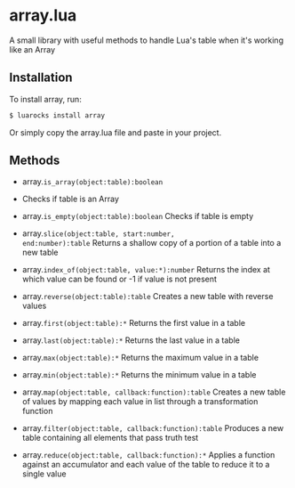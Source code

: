 # array.lua
A small library with useful methods to handle Lua's table when it's working like an Array

## Installation
To install array, run:
```sh
$ luarocks install array
```
Or simply copy the array.lua file and paste in your project.

## Methods
* array.<code>is_array(object:table):boolean</code>
* Checks if table is an Array

* array.<code>is_empty(object:table):boolean</code>
Checks if table is empty

* array.<code>slice(object:table, start:number, end:number):table</code>
Returns a shallow copy of a portion of a table into a new table

* array.<code>index_of(object:table, value:*):number</code>
Returns the index at which value can be found or -1 if value is not present

* array.<code>reverse(object:table):table</code>
Creates a new table with reverse values

* array.<code>first(object:table):*</code>
Returns the first value in a table

* array.<code>last(object:table):*</code>
Returns the last value in a table

* array.<code>max(object:table):*</code>
Returns the maximum value in a table

* array.<code>min(object:table):*</code>
Returns the minimum value in a table

* array.<code>map(object:table, callback:function):table</code>
Creates a new table of values by mapping each value in list through a transformation function

* array.<code>filter(object:table, callback:function):table</code>
Produces a new table containing all elements that pass truth test

* array.<code>reduce(object:table, callback:function):*</code>
Applies a function against an accumulator and each value of the table to reduce it to a single value
